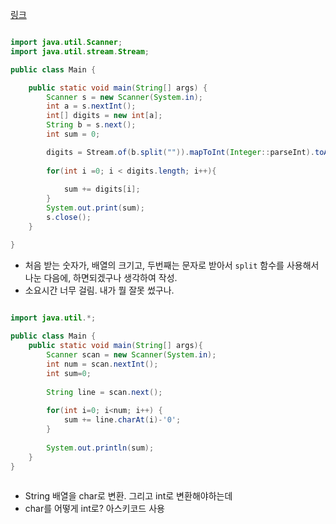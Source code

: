 
[링크](https://www.acmicpc.net/problem/11720)

```java

import java.util.Scanner;
import java.util.stream.Stream;

public class Main {

    public static void main(String[] args) {
        Scanner s = new Scanner(System.in);
        int a = s.nextInt();
        int[] digits = new int[a];
        String b = s.next();
        int sum = 0;

        digits = Stream.of(b.split("")).mapToInt(Integer::parseInt).toArray();
        
        for(int i =0; i < digits.length; i++){
            
            sum += digits[i];
        }
        System.out.print(sum);
        s.close();
    }

}

```

- 처음 받는 숫자가, 배열의 크기고, 두번째는 문자로 받아서 `split` 함수를 사용해서 나눈 다음에, 하면되겠구나 생각하여 작성.
- 소요시간 너무 걸림. 내가 뭘 잘못 썼구나.

```java

import java.util.*;
 
public class Main {
    public static void main(String[] args){        
        Scanner scan = new Scanner(System.in);        
        int num = scan.nextInt();        
        int sum=0;
        
        String line = scan.next();
        
        for(int i=0; i<num; i++) {            
            sum += line.charAt(i)-'0';            
        }
        
        System.out.println(sum);
    }
}
 
```

- String 배열을 char로 변환. 그리고 int로 변환해야하는데
- char를 어떻게 int로? 아스키코드 사용
